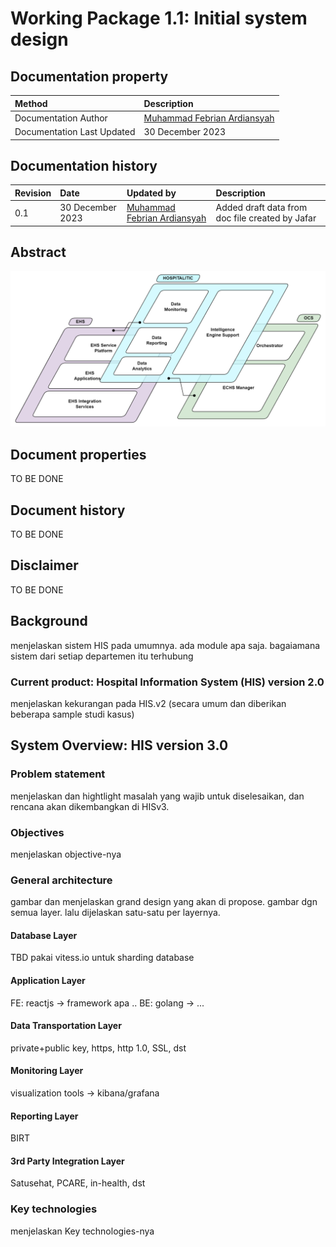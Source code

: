 # Working Package 1.1: Initial system design

## Documentation property
| Method                     | Description                                              |
|:---------------------------|:---------------------------------------------------------|
| Documentation Author       | [Muhammad Febrian Ardiansyah](mailto:ardi@sismedika.com) |
| Documentation Last Updated | 30 December 2023                                         |

## Documentation history
| Revision                    | Date             | Updated by                                        | Description                                     |
|:----------------------------|:-----------------|:--------------------------------------------------|:------------------------------------------------|
| 0.1                         | 30 December 2023 | [Muhammad Febrian Ardiansyah](mailto:ardi@sismedika.com) | Added draft data from doc file created by Jafar |

## Abstract

![image-20231231-gitlab](assets/wp11/his_v3_grand_design.png)

## Document properties

TO BE DONE

## Document history

TO BE DONE

## Disclaimer

TO BE DONE

## Background

menjelaskan sistem HIS pada umumnya. ada module apa saja. bagaiamana sistem dari setiap
departemen itu terhubung

### Current product: Hospital Information System (HIS) version 2.0
menjelaskan kekurangan pada HIS.v2 (secara umum dan diberikan beberapa sample studi kasus)

## System Overview: HIS version 3.0

### Problem statement
menjelaskan dan hightlight masalah yang wajib untuk diselesaikan, dan rencana akan dikembangkan
di HISv3.

### Objectives
menjelaskan objective-nya

### General architecture
gambar dan menjelaskan grand design yang akan di propose.
gambar dgn semua layer. lalu dijelaskan satu-satu per layernya.

#### Database Layer
TBD
pakai vitess.io untuk sharding database

#### Application Layer
FE: reactjs -> framework apa ..
BE: golang -> ...

#### Data Transportation Layer
private+public key, https, http 1.0, SSL, dst

#### Monitoring Layer
visualization tools -> kibana/grafana

#### Reporting Layer
BIRT

#### 3rd Party Integration Layer
Satusehat, PCARE, in-health, dst

### Key technologies
menjelaskan Key technologies-nya
